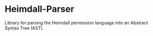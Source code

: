 # Heimdall-Parser
Library for parsing the Heimdall permission language into an Abstract Syntax Tree (AST).
